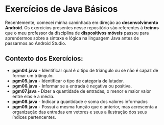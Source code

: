 # Exercícios de Java Básicos

Recentemente, comecei minha caminhada em direção ao **desenvolvimento Android**. Os exercícios presentes nesse repositório são referentes à **treinos** que o meu professor da disciplina de **dispositivos móveis** passou para aprendermos sobre a sintaxe e lógica na linguagem Java antes de passarmos ao Android Studio. 

## Contexto dos Exercícios:

 - **pgm04.java** - Identificar qual é o tipo de triângulo ou se não é capaz de formar um triângulo.
 - **pgm05.java** - Identificar o tipo de categoria de lutador.
 - **pgm06.java** - Informar se a entrada é negativa ou positiva.
 - **pgm07.java** - Dizer a quantidade de entradas, o menor e maior valor entre elas e a média.
 - **pgm08.java** - Indicar a quantidade e soma dos valores informados
 - **pgm09.java** - Possui a mesma função que o anterior, mas acrescenta a organização das entradas em vetores e seus a ilustração dos seus índices pertencentes.
